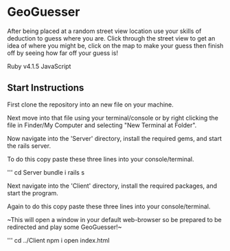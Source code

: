 # GeoGuesser

After being placed at a random street view location use your skills of deduction to guess where you are. Click through the street view to get an idea of where you might be, click on the map to make your guess then finish off by seeing how far off your guess is! 

Ruby v4.1.5
JavaScript

## Start Instructions

First clone the repository into an new file on your machine.

Next move into that file using your terminal/console or by right clicking the file in Finder/My Computer and selecting "New Terminal at Folder". 

Now navigate into the 'Server' directory, install the required gems, and start the rails server.

To do this copy paste these three lines into your console/terminal.

'''
cd Server
bundle i
rails s

Next navigate into the 'Client' directory, install the required packages, and start the program.

Again to do this copy paste these three lines into your console/terminal. 

~This will open a window in your default web-browser so be prepared to be redirected and play some GeoGuesser!~

'''
cd ../Client
npm i
open index.html

